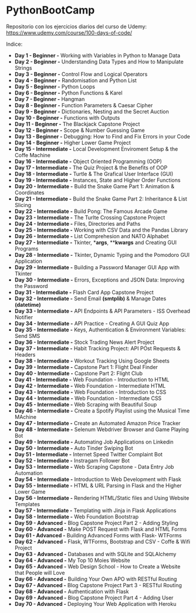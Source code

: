 # PythonBootCamp

Repositorio con los ejercicios diarios del curso de Udemy: https://www.udemy.com/course/100-days-of-code/

Indice:
  - **Day 1 - Beginner -** Working with Variables in Python to Manage Data
  - **Day 2 - Beginner -** Understanding Data Types and How to Manipulate Strings
  - **Day 3 - Beginner -** Control Flow and Logical Operators
  - **Day 4 - Beginner -** Randomisation and Python List
  - **Day 5 - Beginner -** Python Loops
  - **Day 6 - Beginner -** Python Functions & Karel
  - **Day 7 - Beginner -** Hangman
  - **Day 8 - Beginner -** Function Parameters & Caesar Cipher
  - **Day 9 - Beginner -** Dictionaries, Nesting and the Secret Auction
  - **Day 10 - Beginner -** Functions with Outputs
  - **Day 11 - Beginner -** The Blackjack Capstone Project
  - **Day 12 - Beginner -** Scope & Number Guessing Game
  - **Day 13 - Beginner -** Debugging: How to Find and Fix Errors in your Code
  - **Day 14 - Beginner -** Higher Lower Game Project
  - **Day 15 - Intermediate -** Local Development Enviroment Setup & the Coffe Machine
  - **Day 16 - Intermediate -** Object Oriented Programming (OOP)
  - **Day 17 - Intermediate -** The Quiz Project & the Benefits of OOP
  - **Day 18 - Intermediate -** Turtle & The Grafical User Interface (GUI)
  - **Day 19 - Intermediate -** Instances, State and Higher Order Functions
  - **Day 20 - Intermediate -** Build the Snake Game Part 1: Animation & Coordinates
  - **Day 21 - Intermediate -** Build the Snake Game Part 2: Inheritance & List Slicing
  - **Day 22 - Intermediate -** Build Pong: The Famous Arcade Game
  - **Day 23 - Intermediate -** The Turlte Crossing Capstone Project
  - **Day 24 - Intermediate -** Files, Directories and Paths
  - **Day 25 - Intermediate -** Working with CSV Data and the Pandas Library
  - **Day 26 - Intermediate -** List Comprehesion and NATO Alphabet
  - **Day 27 - Intermediate -** Tkinter, ***args**, ****kwargs** and Creating GUI Programs
  - **Day 28 - Intermediate -** Tkinter, Dynamic Typing and the Pomodoro GUI Application
  - **Day 29 - Intermediate -** Building a Password Manager GUI App with Tkinter
  - **Day 30 - Intermediate -** Errors, Exceptions and JSON Data: Improving the Password
  - **Day 31 - Intermediate -** Flash Card App Capstone Project
  - **Day 32 - Intermediate -** Send Email **(smtplib)** & Manage Dates **(datetime)**
  - **Day 33 - Intermediate -** API Endpoints & API Parameters - ISS Overhead Notifier
  - **Day 34 - Intermediate -** API Practice - Creating A GUI Quiz App
  - **Day 35 - Intermediate -** Keys, Authentication & Environment Variables: Send SMS
  - **Day 36 - Intermediate -** Stock Trading News Alert Project
  - **Day 37 - Intermediate -** Habit Tracking Project: API POst Requests & Headers
  - **Day 38 - Intermediate -** Workout Tracking Using Google Sheets
  - **Day 39 - Intermediate -** Capstone Part 1: Flight Deal Finder
  - **Day 40 - Intermediate -** Capstone Part 2: Flight Club
  - **Day 41 - Intermediate -** Web Foundation - Introduction to HTML
  - **Day 42 - Intermediate -** Web Foundation - Intermediate HTML
  - **Day 43 - Intermediate -** Web Foundation - Introduction to CSS
  - **Day 44 - Intermediate -** Web Foundation - Intermediate CSS
  - **Day 45 - Intermediate -** Web Scraping with Beautiful Soup
  - **Day 46 - Intermediate -** Create a Spotify Playlist using the Musical Time MAchine
  - **Day 47 - Intermediate -** Create an Automated Amazon Price Tracker
  - **Day 48 - Intermediate -** Selenum Webdriver Browser and Game Playing Bot
  - **Day 49 - Intermediate -** Automating Job Applications on Linkedin
  - **Day 50 - Intermediate -** Auto Tinder Swiping Bot
  - **Day 51 - Intermediate -** Internet Speed Twitter Complaint Bot
  - **Day 52 - Intermediate -** Instragam Follower Bot
  - **Day 53 - Intermediate -** Web Scraping Capstone - Data Entry Job Automation
  - **Day 54 - Intermediate -** Introduction to Web Development with Flask
  - **Day 55 - Intermediate -** HTML & URL Parsing in Flask and the Higher Lower Game
  - **Day 56 - Intermediate -** Rendering HTML/Static files and Using Website Templates
  - **Day 57 - Intermediate -** Templating with Jinja in Flask Applications
  - **Day 58 - Intermediate -** Web Foundation Bootstrap
  - **Day 59 - Advanced -** Blog Capstone Project Part 2 - Adding Styling
  - **Day 60 - Advanced -** Make POST Request with Flask and HTML Forms
  - **Day 61 - Advanced -** Building Advanced Forms with Flask- WTForms
  - **Day 62 - Advanced -** Flask, WTForms, Bootstrap and CSV - Coffe & Wifi Project
  - **Day 63 - Advanced -** Databases and with SQLite and SQLAlchemy
  - **Day 64 - Advanced -** My Top 10 Moies Website
  - **Day 65 - Advanced -** Web Design School - How to Create a Website that People will Love
  - **Day 66 - Advanced -** Building Your Own APO with RESTful Routing
  - **Day 67 - Advanced -** Blog Capstone Project Part 3 - RESTful Routing
  - **Day 68 - Advanced -** Authentication with Flask
  - **Day 69 - Advanced -** Blog Capstone Project Part 4 - Adding User
  - **Day 70 - Advanced -** Deploying Your Web Application with Heroku
